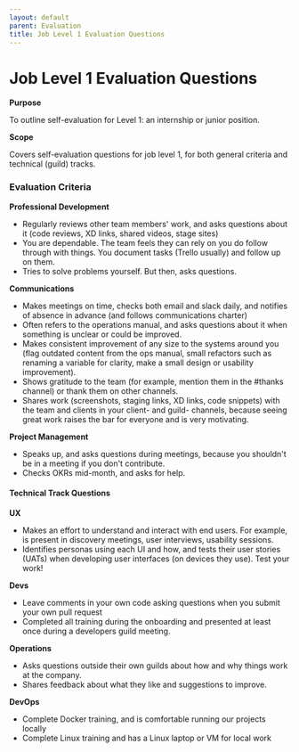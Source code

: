 ```yaml
---
layout: default
parent: Evaluation
title: Job Level 1 Evaluation Questions
---
```


# Job Level 1 Evaluation Questions

**Purpose**

To outline self-evaluation for Level 1: an internship or junior position.

**Scope**

Covers self-evaluation questions for job level 1, for both general criteria and technical (guild) tracks.


### Evaluation Criteria 

**Professional Development**

  - Regularly reviews other team members' work, and asks questions about
    it (code reviews, XD links, shared videos, stage sites)
  - You are dependable. The team feels they can rely on you do follow
    through with things. You document tasks (Trello usually) and follow
    up on them.
  - Tries to solve problems yourself. But then, asks questions.

**Communications**

  - Makes meetings on time, checks both email and slack daily, and
    notifies of absence in advance (and follows communications charter)
  - Often refers to the operations manual, and asks questions about it
    when something is unclear or could be improved.
  - Makes consistent improvement of any size to the systems around you
    (flag outdated content from the ops manual, small refactors such as
    renaming a variable for clarity, make a small design or usability
    improvement).
  - Shows gratitude to the team (for example, mention them in the
    \#thanks channel) or thank them on other channels.
  - Shares work (screenshots, staging links, XD links, code snippets)
    with the team and clients in your client- and guild- channels,
    because seeing great work raises the bar for everyone and is very
    motivating.

**Project Management**

  - Speaks up, and asks questions during meetings, because you shouldn't
    be in a meeting if you don't contribute.
  - Checks OKRs mid-month, and asks for help.

#### Technical Track Questions

**UX**

  - Makes an effort to understand and interact with end users. For
    example, is present in discovery meetings, user interviews,
    usability sessions.
  - Identifies personas using each UI and how, and tests their user
    stories (UATs) when developing user interfaces (on devices they
    use). Test your work\!

**Devs**

  - Leave comments in your own code asking questions when you submit
    your own pull request
  - Completed all training during the onboarding and presented at least
    once during a developers guild meeting.

**Operations**

  - Asks questions outside their own guilds about how and why things
    work at the company.
  - Shares feedback about what they like and suggestions to improve.

**DevOps**

  - Complete Docker training, and is comfortable running our projects
    locally
  - Complete Linux training and has a Linux laptop or VM for local work